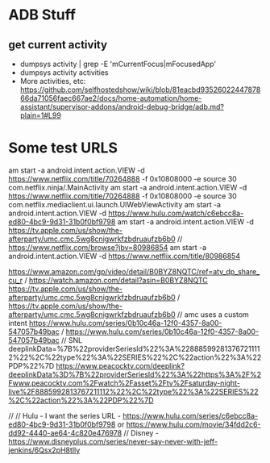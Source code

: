 # ADB Stuff
## get current activity
- dumpsys activity | grep -E 'mCurrentFocus|mFocusedApp'
- dumpsys activity activities
- More activities, etc:
  https://github.com/selfhostedshow/wiki/blob/81eacbd9352602244787866da71056faec667ae2/docs/home-automation/home-assistant/supervisor-addons/android-debug-bridge/adb.md?plain=1#L99

# Some test URLS
  am start -a android.intent.action.VIEW -d https://www.netflix.com/title/70264888 -f 0x10808000 -e source 30 com.netflix.ninja/.MainActivity
  am start -a android.intent.action.VIEW -d https://www.netflix.com/title/70264888 -f 0x10808000 -e source 30 com.netflix.mediaclient.ui.launch.UIWebViewActivity
  am start -a android.intent.action.VIEW -d https://www.hulu.com/watch/c6ebcc8a-ed80-4bc9-9d31-31b0f0bf9798
  am start -a android.intent.action.VIEW -d https://tv.apple.com/us/show/the-afterparty/umc.cmc.5wg8cnigwrkfzbdruaufzb6b0
  // https://www.netflix.com/browse?jbv=80986854
  am start -a android.intent.action.VIEW -d https://www.netflix.com/title/80986854

https://www.amazon.com/gp/video/detail/B0BYZ8NQTC/ref=atv_dp_share_cu_r / https://watch.amazon.com/detail?asin=B0BYZ8NQTC
https://tv.apple.com/us/show/the-afterparty/umc.cmc.5wg8cnigwrkfzbdruaufzb6b0 / https://tv.apple.com/us/show/the-afterparty/umc.cmc.5wg8cnigwrkfzbdruaufzb6b0
// amc uses a custom intent
https://www.hulu.com/series/0b10c46a-12f0-4357-8a00-547057b49bac / https://www.hulu.com/series/0b10c46a-12f0-4357-8a00-547057b49bac
// SNL
deeplinkData=%7B%22providerSeriesId%22%3A%228885992813767211112%22%2C%22type%22%3A%22SERIES%22%2C%22action%22%3A%22PDP%22%7D
https://www.peacocktv.com/deeplink?deeplinkData%3D%7B%22providerSeriesId%22%3A%22https%3A%2F%2Fwww.peacocktv.com%2Fwatch%2Fasset%2Ftv%2Fsaturday-night-live%2F8885992813767211112%22%2C%22type%22%3A%22SERIES%22%2C%22action%22%3A%22PDP%22%7D

  //
  // Hulu - I want the series URL - https://www.hulu.com/series/c6ebcc8a-ed80-4bc9-9d31-31b0f0bf9798 or https://www.hulu.com/movie/34fdd2c6-dd92-4440-ae64-4c820e476978
  // Disney - https://www.disneyplus.com/series/never-say-never-with-jeff-jenkins/6Qsx2pH8tIly
